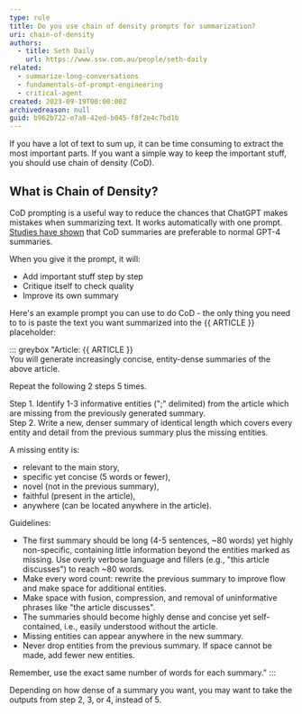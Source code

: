 ```yaml
---
type: rule
title: Do you use chain of density prompts for summarization?
uri: chain-of-density
authors:
  - title: Seth Daily
    url: https://www.ssw.com.au/people/seth-daily
related:
  - summarize-long-conversations
  - fundamentals-of-prompt-engineering
  - critical-agent
created: 2023-09-19T00:00:00Z
archivedreason: null
guid: b962b722-e7a8-42ed-b045-f8f2e4c7bd1b
---
```


If you have a lot of text to sum up, it can be time consuming to extract the most important parts. If you want a simple way to keep the important stuff, you should use chain of density (CoD).

<!--endintro-->

## What is Chain of Density?

CoD prompting is a useful way to reduce the chances that ChatGPT makes mistakes when summarizing text. It works automatically with one prompt. [Studies have shown](https://arxiv.org/pdf/2309.04269.pdf) that CoD summaries are preferable to normal GPT-4 summaries.

When you give it the prompt, it will:

- Add important stuff step by step
- Critique itself to check quality
- Improve its own summary

Here's an example prompt you can use to do CoD - the only thing you need to to is paste the text you want summarized into the {{ ARTICLE }} placeholder:

::: greybox
"Article: {{ ARTICLE }}  
You will generate increasingly concise, entity-dense summaries of the above article.  

Repeat the following 2 steps 5 times.  

Step 1. Identify 1-3 informative entities (";" delimited) from the article which are missing from the previously generated summary.  
Step 2. Write a new, denser summary of identical length which covers every entity and detail from the previous summary plus the missing entities.

A missing entity is:

- relevant to the main story,
- specific yet concise (5 words or fewer),
- novel (not in the previous summary),
- faithful (present in the article),
- anywhere (can be located anywhere in the article).

Guidelines:

- The first summary should be long (4-5 sentences, ~80 words) yet highly non-specific, containing little information beyond the entities marked as missing. Use overly verbose language and fillers (e.g., "this article discusses") to reach ~80 words.
- Make every word count: rewrite the previous summary to improve flow and make space for additional entities.
- Make space with fusion, compression, and removal of uninformative phrases like "the article discusses".
- The summaries should become highly dense and concise yet self-contained, i.e., easily understood without the article.
- Missing entities can appear anywhere in the new summary.
- Never drop entities from the previous summary. If space cannot be made, add fewer new entities.

Remember, use the exact same number of words for each summary."
:::

Depending on how dense of a summary you want, you may want to take the outputs from step 2, 3, or 4, instead of 5.
